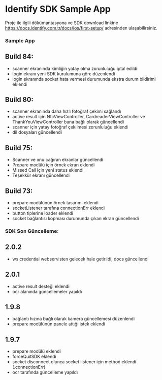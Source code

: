 # Identify SDK Sample App
Proje ile ilgili dökümantasyona ve SDK download linkine https://docs.identify.com.tr/docs/ios/first-setup/ adresinden ulaşabilirsiniz.

### Sample App 

## Build 84:
- scanner ekranında kimliğin yatay olma zorunluluğu iptal edildi
- login ekranı yeni SDK kurulumuna göre düzenlendi
- login ekranında socket hata vermesi durumunda ekstra durum bildirimi eklendi



## Build 80:
- scanner ekranında daha hızlı fotoğraf çekimi sağlandı 
- active result için NfcViewController, CardreaderViewController ve ThankYouViewController buna bağlı olarak güncellendi
- scanner için yatay fotoğraf çekilmesi zorunluluğu eklendi
- dil dosyaları güncellendi

## Build 75:
- Scanner ve onu çağıran ekranlar güncellendi
- Prepare modülü için örnek ekran eklendi
- Missed Call için yeni status eklendi
- Teşekkür ekranı güncellendi


## Build 73:
- prepare modülünün örnek tasarımı eklendi
- socketListener tarafına connectionErr eklendi
- button tiplerine loader eklendi
- socket bağlantısı kopması durumunda çıkan ekran güncellendi



### SDK Son Güncelleme:

## 2.0.2
- ws credential webservisten gelecek hale getirildi, docs güncellendi

## 2.0.1
- active result desteği eklendi
- ocr alanında güncellemeler yapıldı

## 1.9.8
- bağlantı hızına bağlı olarak kamera güncellemesi düzenlendi
- prepare modülünün panele attığı istek eklendi

## 1.9.7
- prepare modülü eklendi
- forceQuitSDK eklendi
- socket disconnect olunca socket listener için method eklendi (.connectionErr)
- ocr tarafında güncelleme yapıldı
